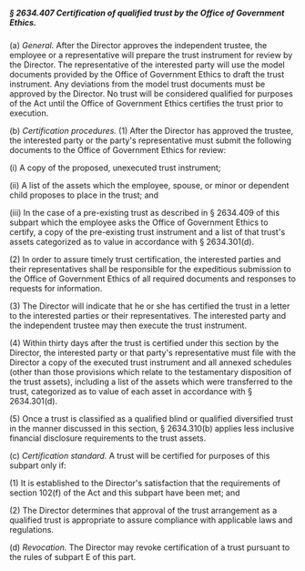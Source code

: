 ##### § 2634.407 Certification of qualified trust by the Office of Government Ethics. #####

(a) *General.* After the Director approves the independent trustee, the employee or a representative will prepare the trust instrument for review by the Director. The representative of the interested party will use the model documents provided by the Office of Government Ethics to draft the trust instrument. Any deviations from the model trust documents must be approved by the Director. No trust will be considered qualified for purposes of the Act until the Office of Government Ethics certifies the trust prior to execution.

(b) *Certification procedures.* (1) After the Director has approved the trustee, the interested party or the party's representative must submit the following documents to the Office of Government Ethics for review:

(i) A copy of the proposed, unexecuted trust instrument;

(ii) A list of the assets which the employee, spouse, or minor or dependent child proposes to place in the trust; and

(iii) In the case of a pre-existing trust as described in § 2634.409 of this subpart which the employee asks the Office of Government Ethics to certify, a copy of the pre-existing trust instrument and a list of that trust's assets categorized as to value in accordance with § 2634.301(d).

(2) In order to assure timely trust certification, the interested parties and their representatives shall be responsible for the expeditious submission to the Office of Government Ethics of all required documents and responses to requests for information.

(3) The Director will indicate that he or she has certified the trust in a letter to the interested parties or their representatives. The interested party and the independent trustee may then execute the trust instrument.

(4) Within thirty days after the trust is certified under this section by the Director, the interested party or that party's representative must file with the Director a copy of the executed trust instrument and all annexed schedules (other than those provisions which relate to the testamentary disposition of the trust assets), including a list of the assets which were transferred to the trust, categorized as to value of each asset in accordance with § 2634.301(d).

(5) Once a trust is classified as a qualified blind or qualified diversified trust in the manner discussed in this section, § 2634.310(b) applies less inclusive financial disclosure requirements to the trust assets.

(c) *Certification standard.* A trust will be certified for purposes of this subpart only if:

(1) It is established to the Director's satisfaction that the requirements of section 102(f) of the Act and this subpart have been met; and

(2) The Director determines that approval of the trust arrangement as a qualified trust is appropriate to assure compliance with applicable laws and regulations.

(d) *Revocation.* The Director may revoke certification of a trust pursuant to the rules of subpart E of this part.